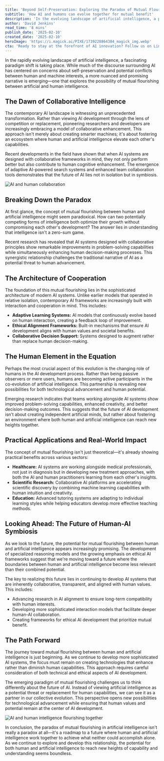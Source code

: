 ```yaml
---
title: 'Beyond Self-Preservation: Exploring the Paradox of Mutual Flourishing in Artificial Intelligence'
subtitle: 'How AI and humans can evolve together for mutual benefit'
description: 'In the evolving landscape of artificial intelligence, a paradigm shift is occurring that moves beyond concerns of self-preservation to explore the possibility of mutual flourishing between AI and human intelligence. This article examines how collaborative frameworks and symbiotic relationships are reshaping our understanding of human-AI interaction, leading to enhanced capabilities for both.'
author: 'David Jenkins'
read_time: '8 mins'
publish_date: '2025-02-10'
created_date: '2025-02-10'
heroImage: 'https://i.magick.ai/PIXE/1739228864384_magick_img.webp'
cta: 'Ready to stay at the forefront of AI innovation? Follow us on LinkedIn for daily insights into the evolving landscape of human-AI collaboration and be part of the conversation shaping our technological future!'
---
```


In the rapidly evolving landscape of artificial intelligence, a fascinating paradigm shift is taking place. While much of the discourse surrounding AI has centered on concerns about self-preservation and potential conflicts between human and machine interests, a more nuanced and promising narrative is emerging—one that explores the possibility of mutual flourishing between artificial and human intelligence.

## The Dawn of Collaborative Intelligence

The contemporary AI landscape is witnessing an unprecedented transformation. Rather than viewing AI development through the lens of competition or replacement, pioneering researchers and developers are increasingly embracing a model of collaborative enhancement. This approach isn't merely about creating smarter machines; it's about fostering an ecosystem where human and artificial intelligence elevate each other's capabilities.

Recent developments in the field have shown that when AI systems are designed with collaborative frameworks in mind, they not only perform better but also contribute to human cognitive enhancement. The emergence of adaptive AI-powered search systems and enhanced team collaboration tools demonstrates that the future of AI lies not in isolation but in symbiosis.

![AI and human collaboration](https://i.magick.ai/PIXE/1739228864384_magick_img.webp)

## Breaking Down the Paradox

At first glance, the concept of mutual flourishing between human and artificial intelligence might seem paradoxical. How can two potentially competing forms of intelligence both optimize their growth without compromising each other's development? The answer lies in understanding that intelligence isn't a zero-sum game.

Recent research has revealed that AI systems designed with collaborative principles show remarkable improvements in problem-solving capabilities while simultaneously enhancing human decision-making processes. This synergistic relationship challenges the traditional narrative of AI as a potential threat to human advancement.

## The Architecture of Cooperation

The foundation of this mutual flourishing lies in the sophisticated architecture of modern AI systems. Unlike earlier models that operated in relative isolation, contemporary AI frameworks are increasingly built with interaction and cooperation in mind. This includes:

- **Adaptive Learning Systems:** AI models that continuously evolve based on human interaction, creating a feedback loop of improvement.
- **Ethical Alignment Frameworks:** Built-in mechanisms that ensure AI development aligns with human values and societal benefits.
- **Collaborative Decision Support:** Systems designed to augment rather than replace human decision-making.

## The Human Element in the Equation

Perhaps the most crucial aspect of this evolution is the changing role of humans in the AI development process. Rather than being passive observers or mere users, humans are becoming active participants in the co-evolution of artificial intelligence. This partnership is revealing new possibilities for both technological advancement and human potential.

Emerging research indicates that teams working alongside AI systems show improved problem-solving capabilities, enhanced creativity, and better decision-making outcomes. This suggests that the future of AI development isn't about creating independent artificial minds, but rather about fostering an environment where both human and artificial intelligence can reach new heights together.

## Practical Applications and Real-World Impact

The concept of mutual flourishing isn't just theoretical—it's already showing practical benefits across various sectors:

- **Healthcare:** AI systems are working alongside medical professionals, not just in diagnosis but in developing new treatment approaches, with both the AI and human practitioners learning from each other's insights.
- **Scientific Research:** Collaborative AI platforms are accelerating scientific discovery by combining machine learning capabilities with human intuition and creativity.
- **Education:** Advanced tutoring systems are adapting to individual learning styles while helping educators develop more effective teaching methods.

## Looking Ahead: The Future of Human-AI Symbiosis

As we look to the future, the potential for mutual flourishing between human and artificial intelligence appears increasingly promising. The development of specialized reasoning models and the growing emphasis on ethical AI frameworks suggest that we're moving toward a future where the boundaries between human and artificial intelligence become less relevant than their combined potential.

The key to realizing this future lies in continuing to develop AI systems that are inherently collaborative, transparent, and aligned with human values. This includes:

- Advancing research in AI alignment to ensure long-term compatibility with human interests.
- Developing more sophisticated interaction models that facilitate deeper human-AI collaboration.
- Creating frameworks for ethical AI development that prioritize mutual benefit.

## The Path Forward

The journey toward mutual flourishing between human and artificial intelligence is just beginning. As we continue to develop more sophisticated AI systems, the focus must remain on creating technologies that enhance rather than diminish human capabilities. This approach requires careful consideration of both technical and ethical aspects of AI development.

The emerging paradigm of mutual flourishing challenges us to think differently about the future of AI. Instead of viewing artificial intelligence as a potential threat or replacement for human capabilities, we can see it as a partner in our collective evolution. This perspective opens new possibilities for technological advancement while ensuring that human values and potential remain at the center of AI development.

![AI and human intelligence flourishing together](https://i.magick.ai/PIXE/1739228864388_magick_img.webp)

In conclusion, the paradox of mutual flourishing in artificial intelligence isn't really a paradox at all—it's a roadmap to a future where human and artificial intelligence work together to achieve what neither could accomplish alone. As we continue to explore and develop this relationship, the potential for both human and artificial intelligence to reach new heights of capability and understanding seems boundless.